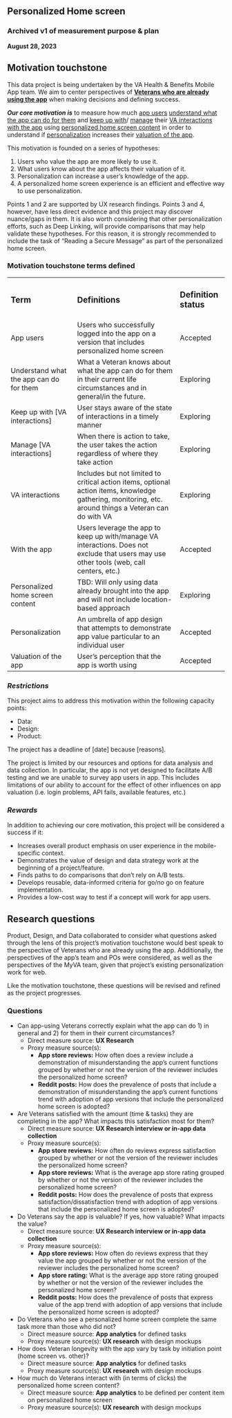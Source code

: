 ## Personalized Home screen
### Archived v1 of measurement purpose & plan
**August 28, 2023**
<br>

## Motivation touchstone

This data project is being undertaken by the VA Health & Benefits Mobile App team. We aim to center perspectives of **<span style="text-decoration:underline;">Veterans who are already using the app</span>** when making decisions and defining success.

**_Our core motivation is_** to measure how much <span style="text-decoration:underline;">app users</span> <span style="text-decoration:underline;">understand what the app can do for them</span> and <span style="text-decoration:underline;">keep up with</span>/ <span style="text-decoration:underline;">manage</span> their <span style="text-decoration:underline;">VA interactions</span> <span style="text-decoration:underline;">with the app</span> using <span style="text-decoration:underline;">personalized home screen content</span> in order to understand if <span style="text-decoration:underline;">personalization</span> increases their <span style="text-decoration:underline;">valuation of the app</span>.

This motivation is founded on a series of hypotheses:



1. Users who value the app are more likely to use it.
2. What users know about the app affects their valuation of it.
3. Personalization can increase a user’s knowledge of the app.
4. A personalized home screen experience is an efficient and effective way to use personalization.

Points 1 and 2 are supported by UX research findings. Points 3 and 4, however, have less direct evidence and this project may discover nuance/gaps in them. It is also worth considering that other personalization efforts, such as Deep Linking, will provide comparisons that may help validate these hypotheses. For this reason, it is strongly recommended to include the task of “Reading a Secure Message” as part of the personalized home screen.


### Motivation touchstone terms defined


<table>
  <tr>
   <td>
<h3>Term</h3>


   </td>
   <td>
<h3>Definitions</h3>


   </td>
   <td>
<h3>Definition status</h3>


   </td>
  </tr>
  <tr>
   <td>App users
   </td>
   <td>Users who successfully logged into the app on a version that includes personalized home screen
   </td>
   <td>Accepted
   </td>
  </tr>
  <tr>
   <td>Understand what the app can do for them 
   </td>
   <td>What a Veteran knows about what the app can do for them in their current life circumstances and in general/in the future.
   </td>
   <td>Exploring
   </td>
  </tr>
  <tr>
   <td>Keep up with [VA interactions]
   </td>
   <td>User stays aware of the state of interactions in a timely manner
   </td>
   <td>Exploring
   </td>
  </tr>
  <tr>
   <td>Manage [VA interactions] 
   </td>
   <td>When there is action to take, the user takes the action regardless of where they take action
   </td>
   <td>Exploring
   </td>
  </tr>
  <tr>
   <td>VA interactions
   </td>
   <td>Includes but not limited to critical action items, optional action items, knowledge gathering, monitoring, etc. around things a Veteran can do with VA
   </td>
   <td>Exploring
   </td>
  </tr>
  <tr>
   <td>With the app
   </td>
   <td>Users leverage the app to keep up with/manage VA interactions. Does not exclude that users may use other tools (web, call centers, etc.)
   </td>
   <td>Accepted
   </td>
  </tr>
  <tr>
   <td>Personalized home screen content
   </td>
   <td>TBD: Will only using data already brought into the app and will not include location-based approach
   </td>
   <td>Exploring
   </td>
  </tr>
  <tr>
   <td>Personalization 
   </td>
   <td>An umbrella of app design that attempts to demonstrate app value particular to an individual user
   </td>
   <td>Accepted
   </td>
  </tr>
  <tr>
   <td>Valuation of the app
   </td>
   <td>User’s perception that the app is worth using
   </td>
   <td>Accepted
   </td>
  </tr>
</table>



### **_Restrictions_**

This project aims to address this motivation within the following capacity points:



* Data:
* Design:
* Product:

The project has a deadline of [date] because [reasons].

The project is limited by our resources and options for data analysis and data collection. In particular, the app is not yet designed to facilitate A/B testing and we are unable to survey app users in app. This includes limitations of our ability to account for the effect of other influences on app valuation (i.e. login problems, API fails, available features, etc.) 


### **_Rewards_**

In addition to achieving our core motivation, this project will be considered a success if it:



* Increases overall product emphasis on user experience in the mobile-specific context.
* Demonstrates the value of design and data strategy work at the beginning of a project/feature.
* Finds paths to do comparisons that don’t rely on A/B tests.
* Develops reusable, data-informed criteria for go/no go on feature implementation.
* Provides a low-cost way to test if a concept will work for app users.


## 


## Research questions

Product, Design, and Data collaborated to consider what questions asked through the lens of this project’s motivation touchstone would best speak to the perspective of Veterans who are already using the app. Additionally, the perspectives of the app’s team and POs were considered, as well as the perspectives of the MyVA team, given that project’s existing personalization work for web.

Like the motivation touchstone, these questions will be revised and refined as the project progresses.


### Questions



* Can app-using Veterans correctly explain what the app can do 1) in general and 2) for them in their current circumstances?
    * Direct measure source: **UX Research**
    * Proxy measure source(s):  
        * **App store reviews:** How often does a review include a demonstration of misunderstanding the app’s current functions grouped by whether or not the version of the reviewer includes the personalized home screen?
        * **Reddit posts:** How does the prevalence of posts that include a demonstration of misunderstanding the app’s current functions trend with adoption of app versions that include the personalized home screen is adopted?
* Are Veterans satisfied with the amount (time & tasks) they are completing in the app? What impacts this satisfaction most for them?
    * Direct measure source: **UX Research interview or in-app data collection**
    * Proxy measure source(s):  
        * **App store reviews:** How often do reviews express satisfaction grouped by whether or not the version of the reviewer includes the personalized home screen?
        * **App store reviews:** What is the average app store rating grouped by whether or not the version of the reviewer includes the personalized home screen?
        * **Reddit posts:** How does the prevalence of posts that express satisfaction/dissatisfaction trend with adoption of app versions that include the personalized home screen is adopted?
* Do Veterans say the app is valuable? If yes, how valuable? What impacts the value?
    * Direct measure source: **UX Research interview or in-app data collection**
    * Proxy measure source(s):  
        * **App store reviews:** How often do reviews express that they value the app grouped by whether or not the version of the reviewer includes the personalized home screen?
        * **App store rating:** What is the average app store rating grouped by whether or not the version of the reviewer includes the personalized home screen?
        * **Reddit posts:** How does the prevalence of posts that express value of the app trend with adoption of app versions that include the personalized home screen is adopted?
* Do Veterans who see a personalized home screen complete the same task more than those who did not?
    * Direct measure source: **App analytics** for defined tasks
    * Proxy measure source(s):  **UX research** with design mockups
* How does Veteran longevity with the app vary by task by initiation point (home screen vs. other)?
    * Direct measure source: **App analytics** for defined tasks
    * Proxy measure source(s):  **UX research** with design mockups
* How much do Veterans interact with (in terms of clicks) the personalized home screen content?
    * Direct measure source: **App analytics** to be defined per content item on personalized home screen
    * Proxy measure source(s):  **UX research** with design mockups
